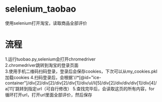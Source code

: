 # selenium_taobao
使用selenium打开淘宝，读取商品全部评价  

# 流程
1.运行tuobao.py,selenium会打开chromedriver   
2.chromedriver跳转到淘宝的登录页面  
3.使用手机二维码扫码登录，登录后会保存cookies，下次可以从my_cookies.pkl加载cookies
4.扫码登录后，会根据'//*[@id="ice-container"]/div[2]/div[2]/div[2]/div[1]/div/ul/li[5]/div[2]/div/div/div[1]/div[4]/a[11]'跳转到指定url（可自行修改）
5.查找完毕后，会读取这页的所有内容，for循环打开url，打开url里面全部评价，然后保存












